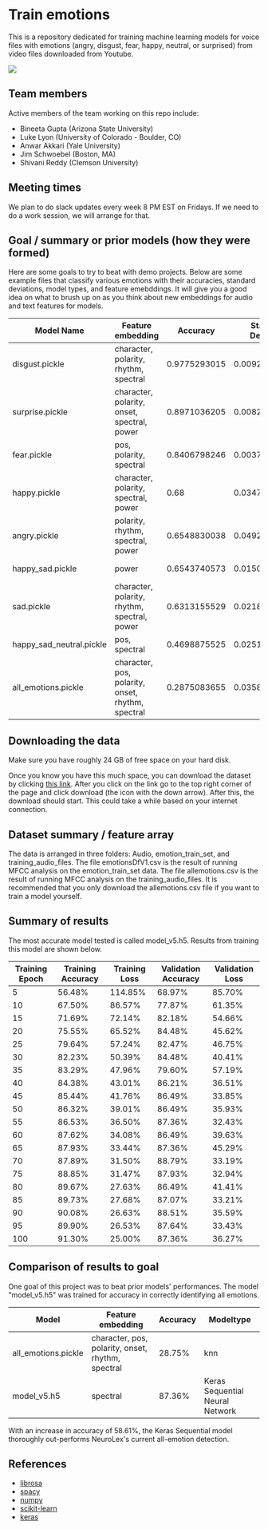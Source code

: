 # Train emotions

This is a repository dedicated for training machine learning models for voice files with emotions (angry, disgust, fear, happy, neutral, or surprised) from video files downloaded from Youtube.

![](https://media.giphy.com/media/3o6nUNpJn4VznakjKM/giphy.gif)

## Team members

Active members of the team working on this repo include:

* Bineeta Gupta (Arizona State University) 
* Luke Lyon (University of Colorado - Boulder, CO)
* Anwar Akkari (Yale University) 
* Jim Schwoebel (Boston, MA) 
* Shivani Reddy (Clemson University) 

## Meeting times 

We plan to do slack updates every week 8 PM EST on Fridays. If we need to do a work session, we will arrange for that. 

## Goal / summary or prior models (how they were formed)  

Here are some goals to try to beat with demo projects. Below are some example files that classify various emotions with their accuracies, standard deviations, model types, and feature emebddings. It will give you a good idea on what to brush up on as you think about new embeddings for audio and text features for models. 

| Model Name	| Feature embedding | Accuracy	| Standard Deviation	| Modeltype| 
| ------------- | ------------- | ------------- | ------------- |------------- |
| disgust.pickle |	character, polarity, rhythm, spectral| 0.9775293015 |	0.009225004885	| random forest|
| surprise.pickle | character, polarity, onset, spectral, power |	0.8971036205 |	0.008219397678	| knn | 
| fear.pickle	| pos, polarity, spectral | 0.8406798246	| 0.003728070175	| knn |
| happy.pickle	| character, polarity, spectral, power | 0.68	| 0.03479685397	| hard voting |
| angry.pickle |	polarity, rhythm, spectral, power| 0.6548830038 |	0.04924646135	| gradient boosting |
| happy_sad.pickle	| power | 0.6543740573 |	0.01507843069 |	logistic regression |
| sad.pickle | character, polarity, rhythm, spectral, power |	0.6313155529	| 0.02186253158	| hard voting |
| happy_sad_neutral.pickle	| pos, spectral | 0.4698875525	| 0.02512849173	| logistic regression |
| all_emotions.pickle | character, pos, polarity, onset, rhythm, spectral |	0.2875083655	| 0.0358943377 |	knn | 

## Downloading the data

Make sure you have roughly 24 GB of free space on your hard disk.

Once you know you have this much space, you can download the dataset by clicking [this link](https://drive.google.com/open?id=1aWr0AsvYm2okmirbUqy4Ql2xQgEuyDzf). After you click on the link go to the top right corner of the page and click download (the icon with the down arrow). After this, the download should start. This could take a while based on your internet connection.

## Dataset summary / feature array 

The data is arranged in three folders: Audio, emotion_train_set, and training_audio_files. The file emotionsDfV1.csv is the result of running MFCC analysis on the emotion_train_set data. The file allemotions.csv is the result of running MFCC analysis on the training_audio_files. It is recommended that you only download the allemotions.csv file if you want to train a model yourself.
 
## Summary of results

The most accurate model tested is called model_v5.h5. Results from training this model are shown below.

| Training Epoch | Training Accuracy | Training Loss | Validation Accuracy | Validation Loss |
| --- | --- | --- | --- | --- |
| 5 | 56.48% | 114.85% | 68.97% | 85.70% |
| 10 | 67.50% | 86.57% | 77.87% | 61.35% |
| 15 | 71.69% | 72.14% | 82.18% | 54.66% |
| 20 | 75.55% | 65.52% | 84.48% | 45.62% |
| 25 | 79.64% | 57.24% | 82.47% | 46.75% |
| 30 | 82.23% | 50.39% | 84.48% | 40.41% |
| 35 | 83.29% | 47.96% | 79.60% | 57.19% |
| 40 | 84.38% | 43.01% | 86.21% | 36.51% |
| 45 | 85.44% | 41.76% | 86.49% | 33.85% |
| 50 | 86.32% | 39.01% | 86.49% | 35.93% |
| 55 | 86.53% | 36.50% | 87.36% | 32.43% |
| 60 | 87.62% | 34.08% | 86.49% | 39.63% |
| 65 | 87.93% | 33.44% | 87.36% | 45.29% |
| 70 | 87.89% | 31.50% | 88.79% | 33.19% |
| 75 | 88.85% | 31.47% | 87.93% | 32.94% |
| 80 | 89.67% | 27.63% | 86.49% | 41.41% |
| 85 | 89.73% | 27.68% | 87.07% | 33.21% |
| 90 | 90.08% | 26.63% | 88.51% | 35.59% |
| 95 | 89.90% | 26.53% | 87.64% | 33.43% |
| 100 | 91.30% | 25.00% | 87.36% | 36.27% |

## Comparison of results to goal

One goal of this project was to beat prior models' performances. The model "model_v5.h5" was trained for accuracy in correctly identifying all emotions. 

| Model | Feature embedding | Accuracy | Modeltype|
| --- | --- | --- | --- |
| all_emotions.pickle | character, pos, polarity, onset, rhythm, spectral | 28.75% | knn |
| model_v5.h5 | spectral | 87.36% | Keras Sequential Neural Network |

With an increase in accuracy of 58.61%, the Keras Sequential model thoroughly out-performs NeuroLex's current all-emotion detection. 


## References 
* [librosa](https://github.com/librosa/librosa)
* [spacy](https://spacy.io/)
* [numpy](http://www.numpy.org/)
* [scikit-learn](http://scikit-learn.org/stable/index.html)
* [keras](https://keras.io/)
